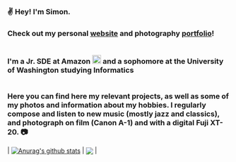 <h3>
  ✌ Hey! I'm Simon. 
</h3>

<h3>Check out my personal <a href="https://simku22.github.io/simonkurgan/about">website</a> and photography <a href="https://simku22.github.io/refactored-website/">portfolio</a>!</h3>

<div style="display: flex; align-items: center;">
  <h3 style="margin-right: 10px;">
    I'm a Jr. SDE at Amazon <img height="20px" src="https://yt3.googleusercontent.com/6iTydkJ40e1cA9vhdCoY2vji_kwTHncp6N9OV66zBe-QaQqd2ku597hQjbqvUZscxTSePbOn5Q=s900-c-k-c0x00ffffff-no-rj" alt="amazon logo"/> and a sophomore at the University of Washington studying Informatics
  </h3>
</div>
   
<h3> Here you can find here my relevant projects, as well as some of my photos and information about my hobbies. I regularly compose and listen to new music (mostly jazz and classics), and photograph on film (Canon A-1) and with a digital Fuji XT-20. 📷 </h3>

| <a href="https://private-stats-readme-instance.vercel.app//api?username=simku22&theme=dark"><img align="center" src="https://private-stats-readme-instance.vercel.app//api?username=simku22&theme=dark" alt="Anurag's github stats" /></a> | <a href="https://private-stats-readme-instance.vercel.app/api/top-langs/?username=simku22&theme=dark"><img align="center" src="https://private-stats-readme-instance.vercel.app/api/top-langs/?username=simku22&theme=dark" /></a> |

<!-- 
<h3> Here's a photo I took at Golden Gardens in Seattle, Washington. (2022) </h3>

<hr style="border: none; border-top: 1px solid blue; margin-top: 5px; margin-bottom: 5px;">

<div style="text-align: center;">
  <img src="/DSCF6247.jpg" alt="A sunset view of Golden Gardens beach in Seattle">
</div>
-->
